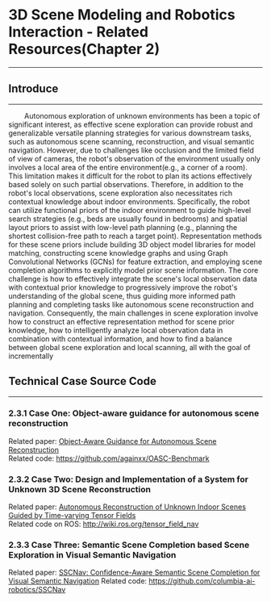 
# 3D Scene Modeling and Robotics Interaction - Related Resources(Chapter 2)
**************************


## Introduce
**************************
&nbsp;&nbsp;&nbsp;&nbsp;&nbsp;&nbsp;&nbsp;&nbsp;Autonomous exploration of unknown environments has been a topic of significant interest, as effective scene exploration can provide robust and generalizable versatile planning strategies for various downstream tasks, such as autonomous scene scanning, reconstruction, and visual semantic navigation. However, due to challenges like occlusion and the limited field of view of cameras, the robot's observation of the environment usually only involves a local area of ​​the entire environment(e.g., a corner of a room). This limitation makes it difficult for the robot to plan its actions effectively based solely on such partial observations. Therefore, in addition to the robot's local observations, scene exploration also necessitates rich contextual knowledge about indoor environments. Specifically, the robot can utilize functional priors of the indoor environment to guide high-level search strategies (e.g., beds are usually found in bedrooms) and spatial layout priors to assist with low-level path planning (e.g., planning the shortest collision-free path to reach a target point). Representation methods for these scene priors include building 3D object model libraries for model matching, constructing scene knowledge graphs and using Graph Convolutional Networks (GCNs) for feature extraction, and employing scene completion algorithms to explicitly model prior scene information. The core challenge is how to effectively integrate the scene's local observation data with contextual prior knowledge to progressively improve the robot's understanding of the global scene, thus guiding more informed path planning and completing tasks like autonomous scene reconstruction and navigation. Consequently, the main challenges in scene exploration involve how to construct an effective representation method for scene prior knowledge, how to intelligently analyze local observation data in combination with contextual information, and how to find a balance between global scene exploration and local scanning, all with the goal of incrementally


## Technical Case Source Code
**************************
### 2.3.1 Case One: Object-aware guidance for autonomous scene reconstruction
Related paper: [Object-Aware Guidance for Autonomous Scene Reconstruction](https://vcc.tech/research/2018/ObjNBV)  <br>
Related code: https://github.com/againxx/OASC-Benchmark

### 2.3.2 Case Two: Design and Implementation of a System for Unknown 3D Scene Reconstruction
Related paper: [Autonomous Reconstruction of Unknown Indoor Scenes Guided by Time-varying Tensor Fields](https://vcc.tech/research/2017/Fetch1)  <br>
Related code on ROS: http://wiki.ros.org/tensor_field_nav

### 2.3.3 Case Three: Semantic Scene Completion based Scene Exploration in Visual Semantic Navigation
Related paper: [SSCNav: Confidence-Aware Semantic Scene Completion for Visual Semantic Navigation](https://sscnav.cs.columbia.edu/)
Related code: https://github.com/columbia-ai-robotics/SSCNav



